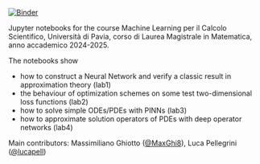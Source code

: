 [![Binder](https://mybinder.org/badge_logo.svg)](https://mybinder.org/v2/gh/carlomr/in-deep_workshop/binder_environment?urlpath=git-pull%3Frepo%3Dhttps%253A%252F%252Fgithub.com%252Fcarlomr%252Fin-deep_workshop%26urlpath%3Dlab%252Ftree%252Fin-deep_workshop%252F%26branch%3Dmain)


Jupyter notebooks for the course Machine Learning per il Calcolo Scientifico, Università di Pavia, corso di Laurea Magistrale in Matematica, anno accademico 2024-2025.

The notebooks show
- how to construct a Neural Network and verify a classic result in approximation theory (lab1)
- the behaviour of optimization schemes on some test two-dimensional loss functions (lab2)
- how to solve simple ODEs/PDEs with PINNs (lab3)
- how to approximate solution operators of PDEs with deep operator networks (lab4)


Main contributors: Massimiliano Ghiotto ([@MaxGhi8](https://github.com/MaxGhi8)), Luca Pellegrini ([@lucapell](https://github.com/lucapell))

